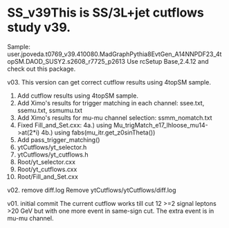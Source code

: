 # SS_v39This is SS/3L+jet cutflows study v39.
Sample: user.jpoveda.t0769_v39.410080.MadGraphPythia8EvtGen_A14NNPDF23_4topSM.DAOD_SUSY2.s2608_r7725_p2613
Use rcSetup Base,2.4.12 and check out this package.

v03. This version can get correct cutflow results using 4topSM sample.
1. Add cutflow results using 4topSM sample.
2. Add Ximo's results for trigger matching in each channel: ssee.txt, ssemu.txt, ssmumu.txt
3. Add Ximo's results for mu-mu channel selection: ssmm_nomatch.txt
4. Fixed Fill_and_Set.cxx:
   4a.) using Mu_trigMatch_e17_lhloose_mu14->at(2*i)
   4b.) using fabs(mu_itr.get_z0sinTheta())
5. Add pass_trigger_matching()
6. ytCutflows/yt_selector.h
7. ytCutflows/yt_cutflows.h
8. Root/yt_selector.cxx
9. Root/yt_cutflows.cxx
10. Root/Fill_and_Set.cxx

v02. remove diff.log
Remove ytCutflows/ytCutflows/diff.log

v01. initial commit
The current cutflow works till cut 12  >=2 signal leptons >20 GeV but with one more event in same-sign cut. The extra event is in mu-mu channel.
